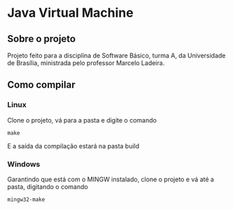 # Java Virtual Machine

## Sobre o projeto

Projeto feito para a disciplina de Software Básico, turma A, da Universidade de Brasília, ministrada pelo professor Marcelo Ladeira.

## Como compilar

### Linux
Clone o projeto, vá para a pasta e digite o comando
```
make
```
E a saída da compilação estará na pasta build

### Windows
Garantindo que está com o MINGW instalado, clone o projeto e vá até a pasta, digitando o comando
```
mingw32-make
```
